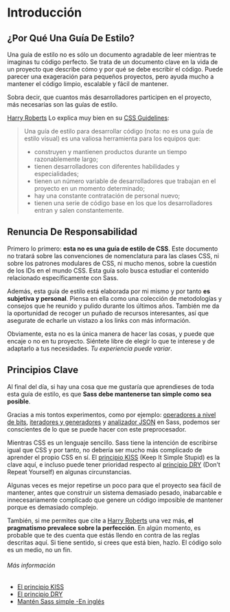 
# Introducción





## ¿Por Qué Una Guía De Estilo?

Una guía de estilo no es sólo un documento agradable de leer mientras te imaginas tu código perfecto. Se trata de un documento clave en la vida de un proyecto que describe cómo y por qué se debe escribir el código. Puede parecer una exageración para pequeños proyectos, pero ayuda mucho a mantener el código limpio, escalable y fácil de mantener.

Sobra decir, que cuantos más desarrolladores participen en el proyecto, más necesarias son las guías de estilo.

[Harry Roberts](http://csswizardry.com) Lo explica muy bien en su [CSS Guidelines](http://cssguidelin.es/#the-importance-of-a-styleguide):

<blockquote>
  <p>Una guía de estilo para desarrollar código (nota: no es una guía de estilo visual) es una valiosa herramienta para los equipos que:</p>
  <ul>
    <li>construyen y mantienen productos durante un tiempo razonablemente largo;</li>
    <li>tienen desarrolladores con diferentes habilidades y especialidades;</li>
    <li>tienen un número variable de desarrolladores que trabajan en el proyecto en un momento determinado;</li>
    <li>hay una constante contratación de personal nuevo;</li>
    <li>tienen una serie de código base en los que los desarrolladores entran y salen constantemente.</li>
  </ul>
</blockquote>






## Renuncia De Responsabilidad

Primero lo primero: **esta no es una guía de estilo de CSS**. Este documento no tratará sobre las convenciones de nomenclatura para las clases CSS, ni sobre los patrones modulares de CSS, ni mucho menos, sobre la cuestión de los IDs en el mundo CSS. Esta guía solo busca estudiar el contenido relacionado específicamente con Sass.

Además, esta guía de estilo está elaborada por mi mismo y por tanto **es subjetiva y personal**. Piensa en ella como una colección de metodologías y consejos que he reunido y pulido durante los últimos años. También me da la oportunidad de recoger un puñado de recursos interesantes, así que asegurate de echarle un vistazo a los links con más información.

Obviamente, esta no es la única manera de hacer las cosas, y puede que encaje o no en tu proyecto. Siéntete libre de elegir lo que te interese y de adaptarlo a tus necesidades. *Tu experiencia puede variar*.






## Principios Clave

Al final del día, si hay una cosa que me gustaría que aprendieses de toda esta guía de estilo, es que **Sass debe mantenerse tan simple como sea posible**.

Gracias a mis tontos experimentos, como por ejemplo: [operadores a nivel de bits](https://github.com/HugoGiraudel/SassyBitwise), [iteradores y generadores](https://github.com/HugoGiraudel/SassyIteratorsGenerators) y [analizador JSON](https://github.com/HugoGiraudel/SassyJSON) en Sass, podemos ser conscientes de lo que se puede hacer con este preprocesador.

Mientras CSS es un lenguaje sencillo. Sass tiene la intención de escribirse igual que CSS y por tanto, no debería ser mucho más complicado de aprender el propio CSS en sí. El [principio KISS](http://es.wikipedia.org/wiki/Principio_KISS) (Keep It Simple Stupid) es la clave aquí, e incluso puede tener prioridad respecto al [principio DRY](http://es.wikipedia.org/wiki/No_te_repitas) (Don’t Repeat Yourself) en algunas circunstancias.

Algunas veces es mejor repetirse un poco para que el proyecto sea fácil de mantener, antes que construir un sistema demasiado pesado, inabarcable e innecesariamente complicado que genere un código imposible de mantener porque es demasiado complejo.

También, si me permites que cite a [Harry Roberts](https://csswizardry.com) una vez más, **el pragmatismo prevalece sobre la perfección**. En algún momento, es probable que te des cuenta que estás llendo en contra de las reglas descritas aquí. Si tiene sentido, si crees que está bien, hazlo. El código solo es un medio, no un fin.



###### Más información

* [El principio KISS](http://es.wikipedia.org/wiki/Principio_KISS)
* [El principio DRY](http://es.wikipedia.org/wiki/No_te_repitas)
* [Mantén Sass simple -En inglés](http://www.sitepoint.com/keep-sass-simple/)
